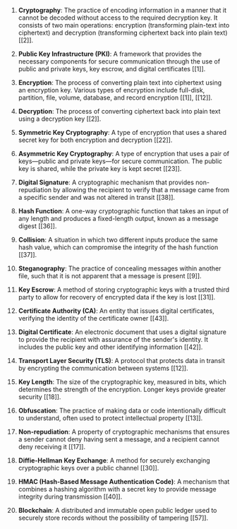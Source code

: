 
1. **Cryptography**: The practice of encoding information in a manner that it cannot be decoded without access to the required decryption key. It consists of two main operations: encryption (transforming plain-text into ciphertext) and decryption (transforming ciphertext back into plain text) [[2]].

2. **Public Key Infrastructure (PKI)**: A framework that provides the necessary components for secure communication through the use of public and private keys, key escrow, and digital certificates [[1]].

3. **Encryption**: The process of converting plain text into ciphertext using an encryption key. Various types of encryption include full-disk, partition, file, volume, database, and record encryption [[1]], [[12]].

4. **Decryption**: The process of converting ciphertext back into plain text using a decryption key [[2]].

5. **Symmetric Key Cryptography**: A type of encryption that uses a shared secret key for both encryption and decryption [[22]].

6. **Asymmetric Key Cryptography**: A type of encryption that uses a pair of keys—public and private keys—for secure communication. The public key is shared, while the private key is kept secret [[23]].

7. **Digital Signature**: A cryptographic mechanism that provides non-repudiation by allowing the recipient to verify that a message came from a specific sender and was not altered in transit [[38]].

8. **Hash Function**: A one-way cryptographic function that takes an input of any length and produces a fixed-length output, known as a message digest [[36]].

9. **Collision**: A situation in which two different inputs produce the same hash value, which can compromise the integrity of the hash function [[37]].

10. **Steganography**: The practice of concealing messages within another file, such that it is not apparent that a message is present [[9]].

11. **Key Escrow**: A method of storing cryptographic keys with a trusted third party to allow for recovery of encrypted data if the key is lost [[31]].

12. **Certificate Authority (CA)**: An entity that issues digital certificates, verifying the identity of the certificate owner [[43]].

13. **Digital Certificate**: An electronic document that uses a digital signature to provide the recipient with assurance of the sender's identity. It includes the public key and other identifying information [[42]].

14. **Transport Layer Security (TLS)**: A protocol that protects data in transit by encrypting the communication between systems [[12]].

15. **Key Length**: The size of the cryptographic key, measured in bits, which determines the strength of the encryption. Longer keys provide greater security [[18]].

16. **Obfuscation**: The practice of making data or code intentionally difficult to understand, often used to protect intellectual property [[13]].

17. **Non-repudiation**: A property of cryptographic mechanisms that ensures a sender cannot deny having sent a message, and a recipient cannot deny receiving it [[17]].

18. **Diffie-Hellman Key Exchange**: A method for securely exchanging cryptographic keys over a public channel [[30]].

19. **HMAC (Hash-Based Message Authentication Code)**: A mechanism that combines a hashing algorithm with a secret key to provide message integrity during transmission [[40]].

20. **Blockchain**: A distributed and immutable open public ledger used to securely store records without the possibility of tampering [[57]].
